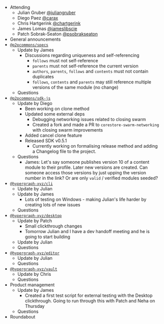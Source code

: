 -   Attending
    - Julian Gruber [@juliangruber](https://twitter.com/juliangruber)
    - Diego Paez [@carax](https://twitter.com/carax)
    - Chris Hartgerink [@chartgerink](https://twitter.com/chartgerink)
    - James Lomas [@jameslibscie](https://github.com/jameslibscie)
    - Patch Sobrak-Seaton [@psobrakseaton](https://twitter.com/psobrakseaton)
-   General announcements
-   [`@p2pcommons/specs`](https://github.com/p2pcommons/specs)
    - Update by James
        - Discussions regarding uniqueness and self-referencing
            - `follows` must not self-reference
            - `parents` must not self-reference the current version
            - `authors`, `parents`, `follows` and `contents` must not contain duplicates
            - `follows`, `contents` and `parents` may still reference multiple versions of the same module (no change)
    - Questions
-   [`@p2pcommons/sdk-js`](https://github.com/p2pcommons/sdk-js)
    - Update by Diego
        - Been working on clone method 
        - Updated some external deps 
            - Debugging networking issues related to closing swarm
            - Created a fork and made a PR to `corestore-swarm-networking` with closing swarm improvements
        - Added cancel clone feature
        - Released SDK v0.5.1
            - Currently working on formalising release method and adding a Changelog file to the project.
    - Questions
        - James: Let's say someone publishes version 10 of a content module to their profile. Later new versions are created.
        Can someone access those versions by just upping the version number in the link? Or are only `valid` / verified modules seeded?
-   [`@hypergraph-xyz/cli`](https://github.com/hypergraph-xyz/cli)
    - Update by Julian
    - Update by James
        - Lots of testing on Windows - making Julian's life harder by creating lots of new issues
    - Questions
-   [`@hypergraph-xyz/desktop`](https://github.com/hypergraph-xyz/desktop)
    - Update by Patch
        - Small clickthrough changes
        - Tomorrow Julian and I have a dev handoff meeting and he is going to start building
    - Update by Julian
    - Questions
-   [`@hypergraph-xyz/editor`](https://github.com/hypergraph-xyz/editor)
    - Update by Julian
    - Questions
-   [`@hypergraph-xyz/vault`](https://github.com/hypergraph-xyz/vault)
    - Update by Chris
    - Questions
-   Product management
    - Update by James
        - Created a first test script for external testing with the Desktop clickthrough.
        Going to run through this with Patch and Neha on Thursday
    - Questions
- Roundabout
